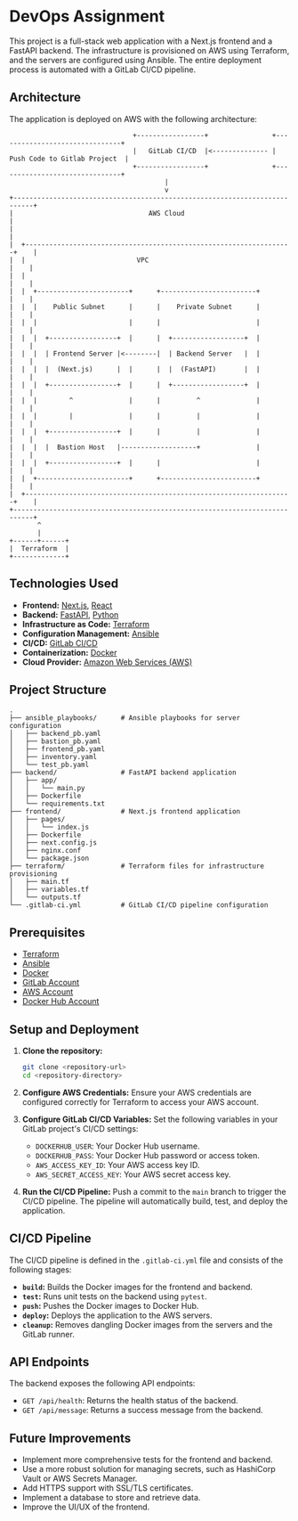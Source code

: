 # DevOps Assignment

This project is a full-stack web application with a Next.js frontend and a FastAPI backend. The infrastructure is provisioned on AWS using Terraform, and the servers are configured using Ansible. The entire deployment process is automated with a GitLab CI/CD pipeline.

## Architecture

The application is deployed on AWS with the following architecture:

```
                               +-----------------+                +-------------------------------+
                               |   GitLab CI/CD  |<-------------- |  Push Code to Gitlab Project  |
                               +-----------------+                +-------------------------------+
                                       |
                                       v
+---------------------------------------------------------------------------+
|                                  AWS Cloud                                |
|                                                                           |
|  +-------------------------------------------------------------------+    |
|  |                            VPC                                    |    |
|  |                                                                   |    |
|  |  +-----------------------+      +------------------------+        |    |
|  |  |    Public Subnet      |      |    Private Subnet      |        |    |
|  |  |                       |      |                        |        |    |
|  |  |  +-----------------+  |      |  +------------------+  |        |    |
|  |  |  | Frontend Server |<--------|  | Backend Server   |  |        |    |
|  |  |  |  (Next.js)      |  |      |  |  (FastAPI)       |  |        |    |
|  |  |  +-----------------+  |      |  +------------------+  |        |    |
|  |  |        ^              |      |         ^              |        |    |
|  |  |        |              |      |         |              |        |    |
|  |  |  +-----------------+  |      |         |              |        |    |
|  |  |  |  Bastion Host   |-------------------+              |        |    |
|  |  |  +-----------------+  |      |                        |        |    |
|  |  +-----------------------+      +------------------------+        |    |
|  +-------------------------------------------------------------------+    |
+---------------------------------------------------------------------------+
       ^
       |
+------+------+
|  Terraform  |
+-------------+
```

## Technologies Used

*   **Frontend:** [Next.js](https://nextjs.org/), [React](https://reactjs.org/)
*   **Backend:** [FastAPI](https://fastapi.tiangolo.com/), [Python](https://www.python.org/)
*   **Infrastructure as Code:** [Terraform](https://www.terraform.io/)
*   **Configuration Management:** [Ansible](https://www.ansible.com/)
*   **CI/CD:** [GitLab CI/CD](https://docs.gitlab.com/ee/ci/)
*   **Containerization:** [Docker](https://www.docker.com/)
*   **Cloud Provider:** [Amazon Web Services (AWS)](https://aws.amazon.com/)

## Project Structure

```
.
├── ansible_playbooks/      # Ansible playbooks for server configuration
│   ├── backend_pb.yaml
│   ├── bastion_pb.yaml
│   ├── frontend_pb.yaml
│   ├── inventory.yaml
│   └── test_pb.yaml
├── backend/                # FastAPI backend application
│   ├── app/
│   │   └── main.py
│   ├── Dockerfile
│   └── requirements.txt
├── frontend/               # Next.js frontend application
│   ├── pages/
│   │   └── index.js
│   ├── Dockerfile
│   ├── next.config.js
│   ├── nginx.conf
│   └── package.json
├── terraform/              # Terraform files for infrastructure provisioning
│   ├── main.tf
│   ├── variables.tf
│   └── outputs.tf
└── .gitlab-ci.yml          # GitLab CI/CD pipeline configuration
```

## Prerequisites

*   [Terraform](https://learn.hashicorp.com/tutorials/terraform/install-cli)
*   [Ansible](https://docs.ansible.com/ansible/latest/installation_guide/intro_installation.html)
*   [Docker](https://docs.docker.com/get-docker/)
*   [GitLab Account](https://gitlab.com/users/sign_up)
*   [AWS Account](https://aws.amazon.com/premiumsupport/knowledge-center/create-and-activate-aws-account/)
*   [Docker Hub Account](https://hub.docker.com/signup)

## Setup and Deployment

1.  **Clone the repository:**
    ```bash
    git clone <repository-url>
    cd <repository-directory>
    ```

2.  **Configure AWS Credentials:**
    Ensure your AWS credentials are configured correctly for Terraform to access your AWS account.

3.  **Configure GitLab CI/CD Variables:**
    Set the following variables in your GitLab project's CI/CD settings:
    *   `DOCKERHUB_USER`: Your Docker Hub username.
    *   `DOCKERHUB_PASS`: Your Docker Hub password or access token.
    *   `AWS_ACCESS_KEY_ID`: Your AWS access key ID.
    *   `AWS_SECRET_ACCESS_KEY`: Your AWS secret access key.

4.  **Run the CI/CD Pipeline:**
    Push a commit to the `main` branch to trigger the CI/CD pipeline. The pipeline will automatically build, test, and deploy the application.

## CI/CD Pipeline

The CI/CD pipeline is defined in the `.gitlab-ci.yml` file and consists of the following stages:

*   **`build`:** Builds the Docker images for the frontend and backend.
*   **`test`:** Runs unit tests on the backend using `pytest`.
*   **`push`:** Pushes the Docker images to Docker Hub.
*   **`deploy`:** Deploys the application to the AWS servers.
*   **`cleanup`:** Removes dangling Docker images from the servers and the GitLab runner.

## API Endpoints

The backend exposes the following API endpoints:

*   `GET /api/health`: Returns the health status of the backend.
*   `GET /api/message`: Returns a success message from the backend.

## Future Improvements

*   Implement more comprehensive tests for the frontend and backend.
*   Use a more robust solution for managing secrets, such as HashiCorp Vault or AWS Secrets Manager.
*   Add HTTPS support with SSL/TLS certificates.
*   Implement a database to store and retrieve data.
*   Improve the UI/UX of the frontend.
